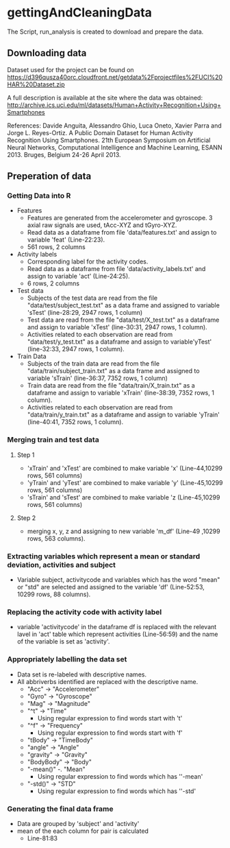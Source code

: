 # gettingAndCleaningData
The Script, run_analysis is created to download and prepare the data.

## Downloading data

Dataset used for the project can be found on https://d396qusza40orc.cloudfront.net/getdata%2Fprojectfiles%2FUCI%20HAR%20Dataset.zip

A full description is available at the site where the data was obtained:
http://archive.ics.uci.edu/ml/datasets/Human+Activity+Recognition+Using+Smartphones 

References: Davide Anguita, Alessandro Ghio, Luca Oneto, Xavier Parra and Jorge L. Reyes-Ortiz. A Public Domain Dataset for Human Activity Recognition Using Smartphones. 21th European Symposium on Artificial Neural Networks, Computational Intelligence and Machine Learning, ESANN 2013. Bruges, Belgium 24-26 April 2013.

## Preperation of data

### Getting Data into R
+ Features
  + Features are generated from the accelerometer and gyroscope. 3 axial raw signals are used, tAcc-XYZ and tGyro-XYZ.
  + Read data as a dataframe from file 'data/features.txt' and assign to variable 'feat' (Line-22:23).
  + 561 rows, 2 columns
+ Activity labels
  + Corresponding label for the activity codes.
  + Read data as a dataframe from file 'data/activity_labels.txt' and assign to variable 'act' (Line-24:25).
  + 6 rows, 2 columns
+ Test data
  + Subjects of the test data are read from the file "data/test/subject_test.txt" as a data frame and assigned to variable 'sTest' (line-28:29, 2947 rows, 1 column)
  + Test data are read from the file "data/test/X_test.txt" as a dataframe and assign to variable 'xTest' (line-30:31, 2947 rows, 1 column).
  + Activities related to each observation are read from "data/test/y_test.txt" as a dataframe and assign to variable'yTest' (line-32:33, 2947 rows, 1 column).
+ Train Data
  + Subjects of the train data are read from the file "data/train/subject_train.txt" as a data frame and assigned to variable 'sTrain' (line-36:37, 7352 rows, 1 column)
  + Train data are read from the file "data/train/X_train.txt" as a dataframe and assign to variable 'xTrain' (line-38:39, 7352 rows, 1 column).
  + Activities related to each observation are read from "data/train/y_train.txt" as a dataframe and assign to variable 'yTrain' (line-40:41, 7352 rows, 1 column).
  
### Merging train and test data

1. Step 1
	+ 'xTrain' and 'xTest' are combined to make variable 'x' (Line-44,10299 rows, 561 columns)
	+ 'yTrain' and 'yTest' are combined to make variable 'y' (Line-45,10299 rows, 561 columns)
	+ 'sTrain' and 'sTest' are combined to make variable 'z (Line-45,10299 rows, 561 columns)

2. Step 2
	+ merging x, y, z and assigning to new variable 'm_df' (Line-49 ,10299 rows, 563 columns).

### Extracting variables which represent a mean or standard deviation, activities and subject

+ Variable subject, activitycode and variables which has the word "mean" or "std" are selected and assigned to the variable 'df' (Line-52:53, 10299 rows, 88 columns).

### Replacing the activity code with activity label

+ variable 'activitycode' in the dataframe df is replaced with the relevant lavel in 'act' table which represent activities (Line-56:59) and the name of the variable is set as 'activity'.

### Appropriately labelling the data set

+ Data set is re-labeled with descriptive names.
+ All abbriverbs identified are replaced with the descriptive name.
	+ "Acc" -> "Accelerometer"
	+ "Gyro" -> "Gyroscope"
	+ "Mag" -> "Magnitude"
	+ "^t" -> "Time"
		+ Using regular expression to find words start with 't'
	+ "^f" -> "Frequency"
		+ Using regular expression to find words start with 'f'
	+ "tBody" -> "TimeBody"
	+ "angle" -> "Angle"
	+ "gravity" -> "Gravity"
	+ "BodyBody" -> "Body"
	+ "-mean()" -. "Mean"
		+ Using regular expression to find words which has ''-mean'
	+ "-std()" -> "STD"
		+ Using regular expression to find words which has ''-std'

### Generating the final data frame
+ Data are grouped by 'subject' and 'activity'
+ mean of the each column for pair is calculated
	+ Line-81:83



	


